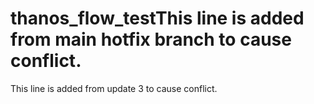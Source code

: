 # thanos_flow_testThis line is added from main hotfix branch to cause conflict.
This line is added from update 3 to cause conflict.

